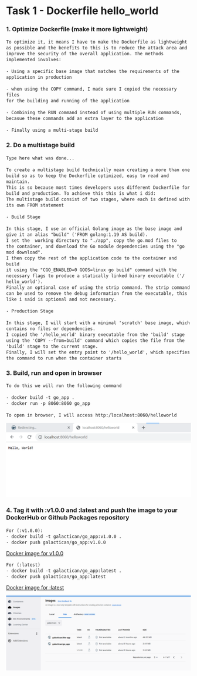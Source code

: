 # Task 1 - Dockerfile hello_world

### 1. Optimize Dockerfile (make it more lightweight)
```
To optimize it, it means I have to make the Dockerfile as lightweight
as possible and the benefits to this is to reduce the attack area and
improve the security of the overall application. The methods implemented involves:

- Using a specific base image that matches the requirements of the 
application in production

- when using the COPY command, I made sure I copied the necessary files 
for the building and running of the application

- Combining the RUN command instead of using multiple RUN commands, 
becasue these commands add an extra layer to the application

- Finally using a multi-stage build

```

### 2. Do a multistage build
```
Type here what was done...

To create a multistage build technically mean creating a more than one 
build so as to keep the Dockerfile optimized, easy to read and maintain.
This is so because most times developers uses different Dockerfile for 
build and production. To achieve this this is what i did:
The multistage build consist of two stages, where each is defined with
its own FROM statement

- Build Stage 

In this stage, I use an official Golang image as the base image and 
give it an alias "build" ('FROM golang:1.19 AS build). 
I set the  working directory to "./app", copy the go.mod files to 
the container, and download the Go module dependencies using the "go 
mod download". 
I then copy the rest of the application code to the container and build 
it using the "CGO_ENABLED=0 GOOS=linux go build" command with the 
necessary flags to produce a statically linked binary executable ('/
hello_world').
Finally an optional case of using the strip command. The strip command
can be used to remove the debug information from the executable, this 
like i said is optional and not necessary.

- Production Stage

In this stage, I will start with a minimal 'scratch' base image, which
contains no files or dependencies.
I copied the '/hello_world' binary executable from the 'build' stage
using the 'COPY --from=build' command which copies the file from the 
'build' stage to the current stage.
Finally, I will set the entry point to '/hello_world', which specifies
the command to run when the container starts
```

### 3. Build, run and open in browser
```
To do this we will run the following command

- docker build -t go_app .
- docker run -p 8060:8060 go_app

To open in browser, I will access http:/localhost:8060/helloworld

```

![](image.png)


### 4. Tag it with :v1.0.0 and :latest and push the image to your DockerHub or Github Packages repository
```
For (:v1.0.0):
- docker build -t galactican/go_app:v1.0.0 .
- docker push galactican/go_app:v1.0.0

```
[Docker image for v1.0.0](https://hub.docker.com/layers/galactican/go_app/v1.0.0/images/sha256:4805a5a50105f82ec9563b118757084608a565760e64281bac93f8c3370882cd)

```
For (:latest)
- docker build -t galactican/go_app:latest .
- docker push galactican/go_app:latest

```
[Docker image for :latest](https://hub.docker.com/layers/galactican/go_app/latest/images/sha256:4805a5a50105f82ec9563b118757084608a565760e64281bac93f8c3370882cd)


![](image2.png)
